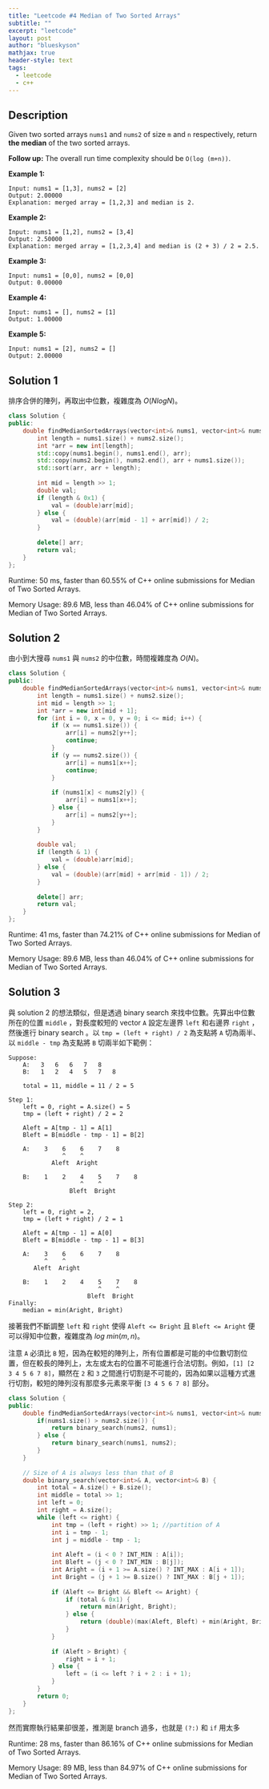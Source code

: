 ```yaml
---
title: "Leetcode #4 Median of Two Sorted Arrays"
subtitle: ""
excerpt: "leetcode"
layout: post
author: "blueskyson"
mathjax: true
header-style: text
tags:
  - leetcode
  - c++
---
```


## Description

Given two sorted arrays `nums1` and `nums2` of size `m` and `n` respectively, return **the median** of the two sorted arrays.

**Follow up:** The overall run time complexity should be `O(log (m+n))`.

**Example 1:**

```non
Input: nums1 = [1,3], nums2 = [2]
Output: 2.00000
Explanation: merged array = [1,2,3] and median is 2.
```

**Example 2:**

```non
Input: nums1 = [1,2], nums2 = [3,4]
Output: 2.50000
Explanation: merged array = [1,2,3,4] and median is (2 + 3) / 2 = 2.5.
```

**Example 3:**

```non
Input: nums1 = [0,0], nums2 = [0,0]
Output: 0.00000
```

**Example 4:**

```non
Input: nums1 = [], nums2 = [1]
Output: 1.00000
```

**Example 5:**

```non
Input: nums1 = [2], nums2 = []
Output: 2.00000
```

## Solution 1

排序合併的陣列，再取出中位數，複雜度為 $O(NlogN)$。

```c++
class Solution {
public:
    double findMedianSortedArrays(vector<int>& nums1, vector<int>& nums2) {
        int length = nums1.size() + nums2.size();
        int *arr = new int[length];
        std::copy(nums1.begin(), nums1.end(), arr);
        std::copy(nums2.begin(), nums2.end(), arr + nums1.size());
        std::sort(arr, arr + length);
        
        int mid = length >> 1;
        double val;
        if (length & 0x1) {
            val = (double)arr[mid];
        } else {
            val = (double)(arr[mid - 1] + arr[mid]) / 2;
        }
        
        delete[] arr;
        return val;
    }
};
```

Runtime: 50 ms, faster than 60.55% of C++ online submissions for Median of Two Sorted Arrays.

Memory Usage: 89.6 MB, less than 46.04% of C++ online submissions for Median of Two Sorted Arrays.

## Solution 2

由小到大搜尋 `nums1` 與 `nums2` 的中位數，時間複雜度為 $O(N)$。

```cpp
class Solution {
public:
    double findMedianSortedArrays(vector<int>& nums1, vector<int>& nums2) {
        int length = nums1.size() + nums2.size();        
        int mid = length >> 1;
        int *arr = new int[mid + 1];
        for (int i = 0, x = 0, y = 0; i <= mid; i++) {
            if (x == nums1.size()) {
                arr[i] = nums2[y++];
                continue;
            }
            if (y == nums2.size()) {
                arr[i] = nums1[x++];
                continue;
            }
            
            if (nums1[x] < nums2[y]) {
                arr[i] = nums1[x++];
            } else {
                arr[i] = nums2[y++];
            }
        }
        
        double val;
        if (length & 1) {
            val = (double)arr[mid];
        } else { 
            val = (double)(arr[mid] + arr[mid - 1]) / 2;
        }
        
        delete[] arr;
        return val;
    }
};
```

Runtime: 41 ms, faster than 74.21% of C++ online submissions for Median of Two Sorted Arrays.

Memory Usage: 89.6 MB, less than 46.04% of C++ online submissions for Median of Two Sorted Arrays.

## Solution 3

與 solution 2 的想法類似，但是透過 binary search 來找中位數。先算出中位數所在的位置 `middle` ，對長度較短的 vector `A` 設定左邊界 `left` 和右邊界 `right` ，然後進行 binary search 。以 `tmp = (left + right) / 2` 為支點將 `A` 切為兩半、以 `middle - tmp` 為支點將 `B` 切兩半如下範例：

```non
Suppose:
    A:   3   6   6   7   8    
    B:   1   2   4   5   7   8

    total = 11, middle = 11 / 2 = 5

Step 1:
    left = 0, right = A.size() = 5
    tmp = (left + right) / 2 = 2

    Aleft = A[tmp - 1] = A[1]
    Bleft = B[middle - tmp - 1] = B[2]

    A:    3    6    6    7    8
               ^    ^
            Aleft  Aright
    
    B:    1    2    4    5    7    8
                    ^    ^
                 Bleft  Bright

Step 2:
    left = 0, right = 2,
    tmp = (left + right) / 2 = 1

    Aleft = A[tmp - 1] = A[0]
    Bleft = B[middle - tmp - 1] = B[3]

    A:    3    6    6    7    8
          ^    ^
       Aleft  Aright
    
    B:    1    2    4    5    7    8
                         ^    ^
                      Bleft  Bright
Finally:
    median = min(Aright, Bright)
```

接著我們不斷調整 `left` 和 `right` 使得 `Aleft <= Bright` 且 `Bleft <= Aright` 便可以得知中位數，複雜度為 $log \ min(m, n)$。

注意 `A` 必須比 `B` 短，因為在較短的陣列上，所有位置都是可能的中位數切割位置，但在較長的陣列上，太左或太右的位置不可能進行合法切割。例如，`[1] [2 3 4 5 6 7 8]`，顯然在 `2` 和 `3` 之間進行切割是不可能的，因為如果以這種方式進行切割，較短的陣列沒有那麼多元素來平衡 `[3 4 5 6 7 8]` 部分。

```c++
class Solution {
public:
    double findMedianSortedArrays(vector<int>& nums1, vector<int>& nums2) {
        if(nums1.size() > nums2.size()) {
            return binary_search(nums2, nums1);
        } else {
            return binary_search(nums1, nums2);
        }
    }
    
    // Size of A is always less than that of B
    double binary_search(vector<int>& A, vector<int>& B) {
        int total = A.size() + B.size();
        int middle = total >> 1;
        int left = 0;
        int right = A.size();
        while (left <= right) {
            int tmp = (left + right) >> 1; //partition of A
            int i = tmp - 1;
            int j = middle - tmp - 1;
            
            int Aleft = (i < 0 ? INT_MIN : A[i]);
            int Bleft = (j < 0 ? INT_MIN : B[j]);
            int Aright = (i + 1 >= A.size() ? INT_MAX : A[i + 1]);
            int Bright = (j + 1 >= B.size() ? INT_MAX : B[j + 1]);
            
            if (Aleft <= Bright && Bleft <= Aright) {
                if (total & 0x1) {
                    return min(Aright, Bright);
                } else {
                    return (double)(max(Aleft, Bleft) + min(Aright, Bright)) / 2;
                }
            }
            
            if (Aleft > Bright) {
                right = i + 1;
            } else {
                left = (i <= left ? i + 2 : i + 1);
            }
        }
        return 0;
    }
};
```

然而實際執行結果卻很差，推測是 branch 過多，也就是 `(?:)` 和 `if` 用太多

Runtime: 28 ms, faster than 86.16% of C++ online submissions for Median of Two Sorted Arrays.

Memory Usage: 89 MB, less than 84.97% of C++ online submissions for Median of Two Sorted Arrays.
